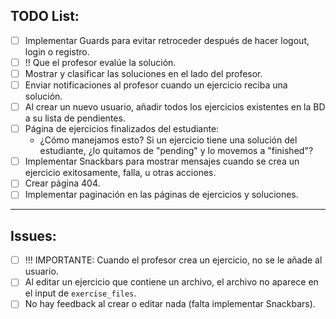 ## TODO List:

- [ ] Implementar Guards para evitar retroceder después de hacer logout, login o registro.
- [ ] !! Que el profesor evalúe la solución.
- [ ] Mostrar y clasificar las soluciones en el lado del profesor.
- [ ] Enviar notificaciones al profesor cuando un ejercicio reciba una solución.
- [ ] Al crear un nuevo usuario, añadir todos los ejercicios existentes en la BD a su lista de pendientes.
- [ ] Página de ejercicios finalizados del estudiante:
  - ¿Cómo manejamos esto? Si un ejercicio tiene una solución del estudiante, ¿lo quitamos de "pending" y lo movemos a "finished"?
- [ ] Implementar Snackbars para mostrar mensajes cuando se crea un ejercicio exitosamente, falla, u otras acciones.
- [ ] Crear página 404.
- [ ] Implementar paginación en las páginas de ejercicios y soluciones.

---

## Issues:

- [ ] !!! IMPORTANTE: Cuando el profesor crea un ejercicio, no se le añade al usuario.
- [ ] Al editar un ejercicio que contiene un archivo, el archivo no aparece en el input de `exercise_files`.
- [ ] No hay feedback al crear o editar nada (falta implementar Snackbars).
